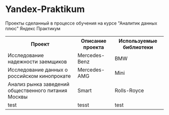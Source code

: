 # Yandex-Praktikum
Проекты сделанный в процессе обучения на курсе "Аналитик данных плюс" Яндекс Практикум
<table>
  <tbody>
    <tr>
      <th>Проект</th>
      <th>Описание проекта</th>
      <th>Используемые библиотеки</th>
    </tr>
    <tr>
      <td>Исследование надежности заемщиков</td>
      <td>Mercedes-Benz</td>
      <td>BMW</td>
    </tr>
    <tr>
      <td> Исследование данных о российском кинопрокате</td>
      <td>Mercedes-AMG</td>
      <td>Mini</td>
    </tr>
    <tr>
      <td>Анализ рынка заведений общественного питания Москвы</td>
      <td>Smart</td>
      <td>Rolls-Royce</td>
    </tr>
    <tr>
      <td> test</td>
      <td>tesst</td>
      <td>test</td>
    </tr>
  </tbody>
</table>
